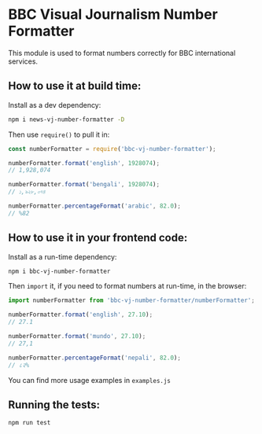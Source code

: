 # BBC Visual Journalism Number Formatter

This module is used to format numbers correctly for BBC international services.

## How to use it at build time:

Install as a dev dependency:

```sh
npm i news-vj-number-formatter -D
```

Then use `require()` to pull it in:

```js
const numberFormatter = require('bbc-vj-number-formatter');

numberFormatter.format('english', 1928074);
// 1,928,074

numberFormatter.format('bengali', 1928074);
// ১,৯২৮,০৭৪

numberFormatter.percentageFormat('arabic', 82.0);
// %82
````

## How to use it in your frontend code:

Install as a run-time dependency:

```sh
npm i bbc-vj-number-formatter
```

Then `import` it, if you need to format numbers at run-time, in the browser:

```js
import numberFormatter from 'bbc-vj-number-formatter/numberFormatter';

numberFormatter.format('english', 27.10);
// 27.1

numberFormatter.format('mundo', 27.10);
// 27,1

numberFormatter.percentageFormat('nepali', 82.0);
// ८२%
````

You can find more usage examples in `examples.js`

## Running the tests:

```
npm run test
```
